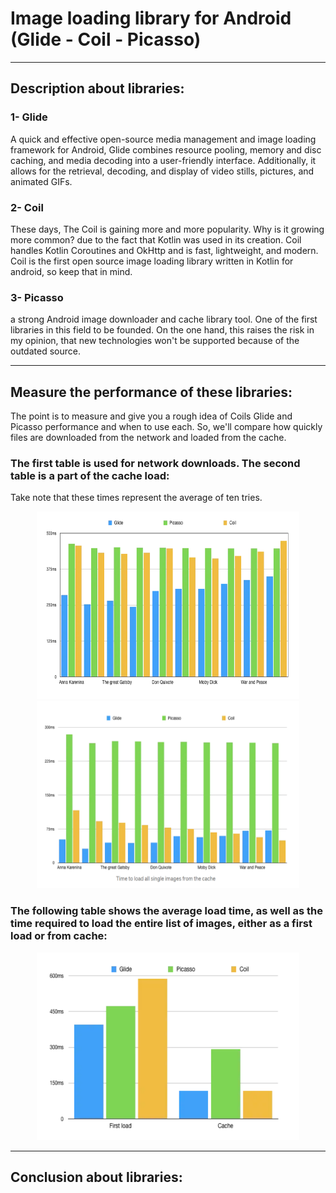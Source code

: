 # Image loading library for Android (Glide - Coil - Picasso)

***
## Description about libraries:

### 1- Glide
A quick and effective open-source media management and image loading framework for Android, Glide combines resource pooling, memory and disc caching, and media decoding into a user-friendly interface. Additionally, it allows for the retrieval, decoding, and display of video stills, pictures, and animated GIFs.

### 2- Coil
These days, The Coil is gaining more and more popularity. Why is it growing more common? due to the fact that Kotlin was used in its creation. Coil handles Kotlin Coroutines and OkHttp and is fast, lightweight, and modern. Coil is the first open source image loading library written in Kotlin for android, so keep that in mind.

### 3- Picasso
a strong Android image downloader and cache library tool. One of the first libraries in this field to be founded. On the one hand, this raises the risk in my opinion, that new technologies won't be supported because of the outdated source.
***

## Measure the performance of these libraries:

The point is to measure and give you a rough idea of Coils Glide and Picasso performance and when to use each. So, we'll compare how quickly files are downloaded from the network and loaded from the cache.


### The first table is used for network downloads. The second table is a part of the cache load:
Take note that these times represent the average of ten tries.

<p href="url" align="center"  >
  <img src="https://github.com/AhmedSamirScience/image_loading_android_libraries_glide_coil_picasso/blob/master/pic1.png" height="300" width="420"  />
 <img src="https://github.com/AhmedSamirScience/image_loading_android_libraries_glide_coil_picasso/blob/master/pic2.png"   height="300" width="420" /> 
</p>

### The following table shows the average load time, as well as the time required to load the entire list of images, either as a first load or from cache:
<p href="url"  align="center" ><img src="https://github.com/AhmedSamirScience/image_loading_android_libraries_glide_coil_picasso/blob/master/pic3.png" height="300" width="420" ></p>

***
## Conclusion about libraries:


